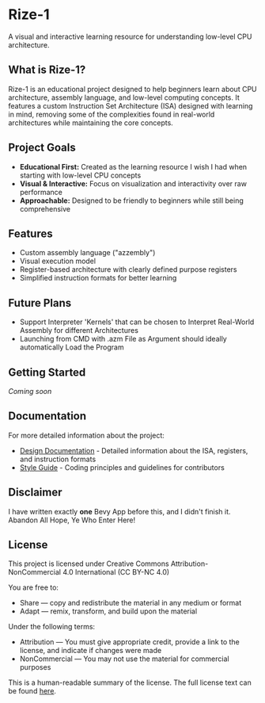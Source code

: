 # Rize-1

A visual and interactive learning resource for understanding low-level CPU architecture.

## What is Rize-1?

Rize-1 is an educational project designed to help beginners learn about CPU architecture, assembly language, and low-level computing concepts. It features a custom Instruction Set Architecture (ISA) designed with learning in mind, removing some of the complexities found in real-world architectures while maintaining the core concepts.

## Project Goals

- **Educational First:** Created as the learning resource I wish I had when starting with low-level CPU concepts
- **Visual & Interactive:** Focus on visualization and interactivity over raw performance
- **Approachable:** Designed to be friendly to beginners while still being comprehensive

## Features

- Custom assembly language ("azzembly")
- Visual execution model
- Register-based architecture with clearly defined purpose registers
- Simplified instruction formats for better learning

## Future Plans

- Support Interpreter 'Kernels' that can be chosen to Interpret Real-World Assembly for different Architectures
- Launching from CMD with .azm File as Argument should ideally automatically Load the Program

## Getting Started

*Coming soon*

## Documentation

For more detailed information about the project:
- [Design Documentation](DesignDoc.md) - Detailed information about the ISA, registers, and instruction formats
- [Style Guide](StyleGuide.md) - Coding principles and guidelines for contributors

## Disclaimer 
I have written exactly **one** Bevy App before this, and I didn't finish it.  
Abandon All Hope, Ye Who Enter Here!

## License

This project is licensed under Creative Commons Attribution-NonCommercial 4.0 International (CC BY-NC 4.0)

You are free to:
- Share — copy and redistribute the material in any medium or format
- Adapt — remix, transform, and build upon the material

Under the following terms:
- Attribution — You must give appropriate credit, provide a link to the license, and indicate if changes were made
- NonCommercial — You may not use the material for commercial purposes

This is a human-readable summary of the license. The full license text can be found [here](https://creativecommons.org/licenses/by-nc/4.0/legalcode).
